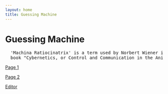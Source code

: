 ```yaml
---
layout: home
title: Guessing Machine
---
```

# Guessing Machine
<pre>
  'Machina Ratiocinatrix' is a term used by Norbert Wiener in the introduction to his 
  book "Cybernetics, or Control and Communication in the Animal and the Machine".
</pre>

[Page 1](./pages/page_1)

[Page 2](./pages/page_2)

[Editor](./pages/editor)

